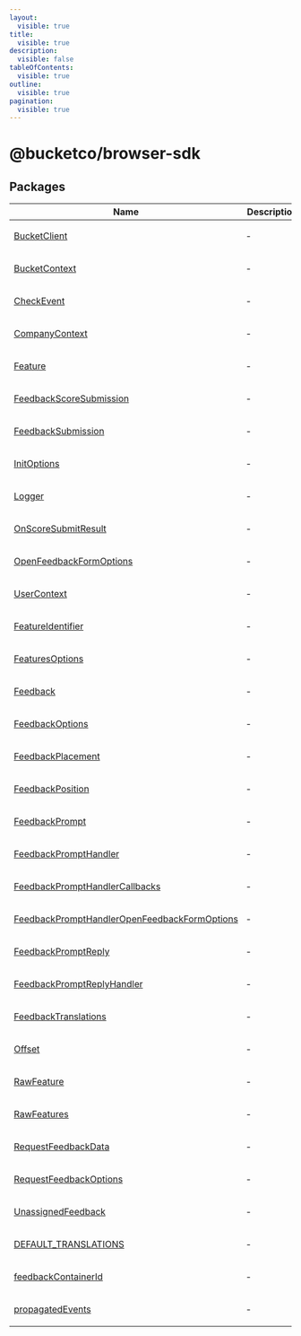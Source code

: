 ```yaml
---
layout:
  visible: true
title:
  visible: true
description:
  visible: false
tableOfContents:
  visible: true
outline:
  visible: true
pagination:
  visible: true
---
```


# @bucketco/browser-sdk

## Packages

<table>
<thead>
<tr>
<th>Name</th>
<th>Description</th>
</tr>
</thead>
<tbody>
<tr>
<td>

[BucketClient](packages.md#bucketclient)

</td>
<td>

&hyphen;

</td>
</tr>
<tr>
<td>

[BucketContext](packages.md#bucketcontext)

</td>
<td>

&hyphen;

</td>
</tr>
<tr>
<td>

[CheckEvent](packages.md#checkevent-2)

</td>
<td>

&hyphen;

</td>
</tr>
<tr>
<td>

[CompanyContext](packages.md#companycontext)

</td>
<td>

&hyphen;

</td>
</tr>
<tr>
<td>

[Feature](packages.md#feature)

</td>
<td>

&hyphen;

</td>
</tr>
<tr>
<td>

[FeedbackScoreSubmission](packages.md#feedbackscoresubmission)

</td>
<td>

&hyphen;

</td>
</tr>
<tr>
<td>

[FeedbackSubmission](packages.md#feedbacksubmission)

</td>
<td>

&hyphen;

</td>
</tr>
<tr>
<td>

[InitOptions](packages.md#initoptions)

</td>
<td>

&hyphen;

</td>
</tr>
<tr>
<td>

[Logger](packages.md#logger-2)

</td>
<td>

&hyphen;

</td>
</tr>
<tr>
<td>

[OnScoreSubmitResult](packages.md#onscoresubmitresult)

</td>
<td>

&hyphen;

</td>
</tr>
<tr>
<td>

[OpenFeedbackFormOptions](packages.md#openfeedbackformoptions)

</td>
<td>

&hyphen;

</td>
</tr>
<tr>
<td>

[UserContext](packages.md#usercontext)

</td>
<td>

&hyphen;

</td>
</tr>
<tr>
<td>

[FeatureIdentifier](packages.md#featureidentifier)

</td>
<td>

&hyphen;

</td>
</tr>
<tr>
<td>

[FeaturesOptions](packages.md#featuresoptions)

</td>
<td>

&hyphen;

</td>
</tr>
<tr>
<td>

[Feedback](packages.md#feedback-6)

</td>
<td>

&hyphen;

</td>
</tr>
<tr>
<td>

[FeedbackOptions](packages.md#feedbackoptions)

</td>
<td>

&hyphen;

</td>
</tr>
<tr>
<td>

[FeedbackPlacement](packages.md#feedbackplacement)

</td>
<td>

&hyphen;

</td>
</tr>
<tr>
<td>

[FeedbackPosition](packages.md#feedbackposition)

</td>
<td>

&hyphen;

</td>
</tr>
<tr>
<td>

[FeedbackPrompt](packages.md#feedbackprompt)

</td>
<td>

&hyphen;

</td>
</tr>
<tr>
<td>

[FeedbackPromptHandler](packages.md#feedbackprompthandler)

</td>
<td>

&hyphen;

</td>
</tr>
<tr>
<td>

[FeedbackPromptHandlerCallbacks](packages.md#feedbackprompthandlercallbacks)

</td>
<td>

&hyphen;

</td>
</tr>
<tr>
<td>

[FeedbackPromptHandlerOpenFeedbackFormOptions](packages.md#feedbackprompthandleropenfeedbackformoptions)

</td>
<td>

&hyphen;

</td>
</tr>
<tr>
<td>

[FeedbackPromptReply](packages.md#feedbackpromptreply)

</td>
<td>

&hyphen;

</td>
</tr>
<tr>
<td>

[FeedbackPromptReplyHandler](packages.md#feedbackpromptreplyhandler)

</td>
<td>

&hyphen;

</td>
</tr>
<tr>
<td>

[FeedbackTranslations](packages.md#feedbacktranslations)

</td>
<td>

&hyphen;

</td>
</tr>
<tr>
<td>

[Offset](packages.md#offset)

</td>
<td>

&hyphen;

</td>
</tr>
<tr>
<td>

[RawFeature](packages.md#rawfeature)

</td>
<td>

&hyphen;

</td>
</tr>
<tr>
<td>

[RawFeatures](packages.md#rawfeatures)

</td>
<td>

&hyphen;

</td>
</tr>
<tr>
<td>

[RequestFeedbackData](packages.md#requestfeedbackdata)

</td>
<td>

&hyphen;

</td>
</tr>
<tr>
<td>

[RequestFeedbackOptions](packages.md#requestfeedbackoptions)

</td>
<td>

&hyphen;

</td>
</tr>
<tr>
<td>

[UnassignedFeedback](packages.md#unassignedfeedback)

</td>
<td>

&hyphen;

</td>
</tr>
<tr>
<td>

[DEFAULT\_TRANSLATIONS](packages.md#default_translations)

</td>
<td>

&hyphen;

</td>
</tr>
<tr>
<td>

[feedbackContainerId](packages.md#feedbackcontainerid)

</td>
<td>

&hyphen;

</td>
</tr>
<tr>
<td>

[propagatedEvents](packages.md#propagatedevents)

</td>
<td>

&hyphen;

</td>
</tr>
</tbody>
</table>
